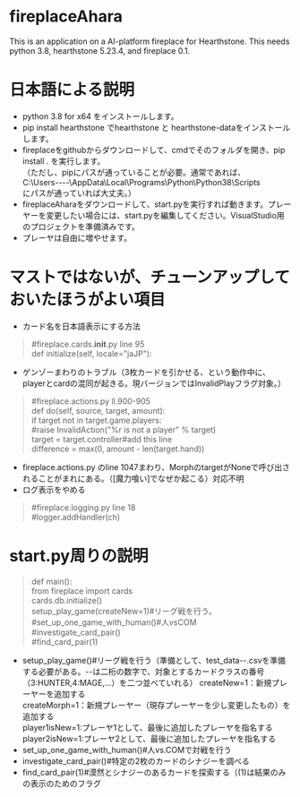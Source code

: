 # fireplaceAhara

This is an application on a AI-platform fireplace for Hearthstone.
This needs python 3.8, hearthstone 5.23.4, and fireplace 0.1.

# 日本語による説明
* python 3.8 for x64 をインストールします。
* pip install hearthstone でhearthstone と hearthstone-dataをインストールします。
* fireplaceをgithubからダウンロードして、cmdでそのフォルダを開き、pip install . を実行します。\
（ただし、pipにパスが通っていることが必要。通常であれば、\
C:\Users\----\AppData\Local\Programs\Python\Python38\Scripts\
にパスが通っていれば大丈夫。）
* fireplaceAharaをダウンロードして、start.pyを実行すれば動きます。プレーヤーを変更したい場合には、start.pyを編集してください。VisualStudio用のプロジェクトを準備済みです。
* プレーヤは自由に増やせます。

# マストではないが、チューンアップしておいたほうがよい項目
* カード名を日本語表示にする方法
> #fireplace.cards.__init__.py line 95\
> 	def initialize(self, locale="jaJP"):
* ゲンゾーまわりのトラブル（3枚カードを引かせる、という動作中に、playerとcardの混同が起きる。現バージョンではInvalidPlayフラグ対象。）
> #fireplace.actions.py ll.900-905\
> 	def do(self, source, target, amount):\
>		if target not in target.game.players:\
>			#raise InvalidAction("%r is not a player" % target)\
>			target = target.controller#add this line\
>		difference = max(0, amount - len(target.hand))
* fireplace.actions.py のline 1047まわり、MorphのtargetがNoneで呼び出されることがまれにある。（[魔力喰い]でなぜか起こる）対応不明
* ログ表示をやめる
>	#fireplace.logging.py line 18\
>		#logger.addHandler(ch)

# start.py周りの説明
>def main():\
>	from fireplace import cards\
>	cards.db.initialize()\
>	setup_play_game(createNew=1)#リーグ戦を行う。\
>	#set_up_one_game_with_human()#人vsCOM\
>	#investigate_card_pair()\
>	#find_card_pair(1)
* setup_play_game()#リーグ戦を行う（準備として、test_data--.csvを準備する必要がある。--は二桁の数字で、対象とするカードクラスの番号（3:HUNTER,4:MAGE,...）を二つ並べていれる）
createNew=1：新規プレーヤーを追加する\
createMorph=1：新規プレーヤー（現存プレーヤーを少し変更したもの）を追加する\
player1isNew=1:プレーヤ1として、最後に追加したプレーヤを指名する\
player2isNew=1:プレーヤ2として、最後に追加したプレーヤを指名する
* set_up_one_game_with_human()#人vs.COMで対戦を行う
* investigate_card_pair()#特定の2枚のカードのシナジーを調べる
* find_card_pair(1)#漠然とシナジーのあるカードを探索する（(1)は結果のみの表示のためのフラグ
